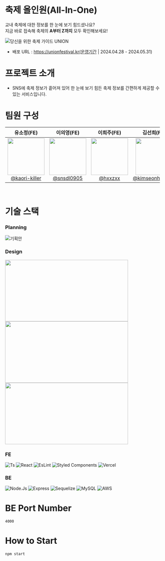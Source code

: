 # 축제 올인원(All-In-One)
교내 축제에 대한 정보를 한 눈에 보기 힘드셨나요? </br>
지금 바로 접속해 축제의 **A부터 Z까지** 모두 확인해보세요!

![당신을 위한 축제 가이드 UNION](https://github.com/INU-CapstoneDesign/INU-Festival-BE/assets/108293826/4dd23c7e-8cd5-412d-b1d9-10b022ac3650)


* 배포 URL : https://unionfestival.kr(운영기간 | 2024.04.28 - 2024.05.31)

# 프로젝트 소개
* SNS에 축제 정보가 흩어져 있어 한 눈에 보기 힘든 축제 정보를 간편하게 제공할 수 있는 서비스입니다.


# 팀원 구성
<div align="center">

| **유소정(FE)** | **이의영(FE)** | **이희주(FE)** | **김선희(FE)** | **이헌도(FE)** |
| :------: |  :------: | :------: | :------: | :------: |
| [<img src="" height=120 width=120> <br/> @kaori-killer](https://github.com/kaori-killer) | [<img src="" height=120 width=120> <br/> @snsdl0905](https://github.com/snsdl0905) | [<img src="" height=120 width=120> <br/> @hxxzxx](https://github.com/hxxzxx) | [<img src="" height=120 width=120> <br/> @kimseonhee126](https://github.com/kimseonhee126) | [<img src="" height=120 width=120> <br/> @heondolee](https://github.com/heondolee) |

</div>

<br>


# 기술 스택
### Planning
![기획안]()

### Design
<img src="https://velog.velcdn.com/images/sh011226/post/dcf0ad8f-a622-4972-98cb-f3ec5d13d1d5/image.png" height=200 width=400>
<img src="https://velog.velcdn.com/images/sh011226/post/c681e478-5e74-4f6e-bd3d-14557de3afd9/image.png" height=200 width=400>
<img src="https://velog.velcdn.com/images/sh011226/post/4f7a32e2-f29d-4c17-bec3-ba25f8f89eb3/image.png" height=200 width=400>


### FE
![Ts](https://img.shields.io/badge/TypeScript-007ACC?style=for-the-badge&logo=typescript&logoColor=white) ![React](https://img.shields.io/badge/React-20232A?style=for-the-badge&logo=react&logoColor=61DAFB) ![EsLint](https://img.shields.io/badge/eslint-3A33D1?style=for-the-badge&logo=eslint&logoColor=white) ![Styled Components](https://img.shields.io/badge/styled--components-DB7093?style=for-the-badge&logo=styled-components&logoColor=white) ![Vercel](https://img.shields.io/badge/Vercel-000000?style=for-the-badge&logo=vercel&logoColor=white)

### BE
![Node.Js](https://img.shields.io/badge/Node.js-43853D?style=for-the-badge&logo=node.js&logoColor=white) ![Express](https://img.shields.io/badge/Express.js-404D59?style=for-the-badge) ![Sequelize](https://img.shields.io/badge/Sequelize-52B0E7?style=for-the-badge&logo=Sequelize&logoColor=white) ![MySQL](https://img.shields.io/badge/MySQL-00000F?style=for-the-badge&logo=mysql&logoColor=white) ![AWS](https://img.shields.io/badge/Amazon_AWS-232F3E?style=for-the-badge&logo=amazon-aws&logoColor=white) 

# BE Port Number
`4000`

# How to Start
`npm start`
